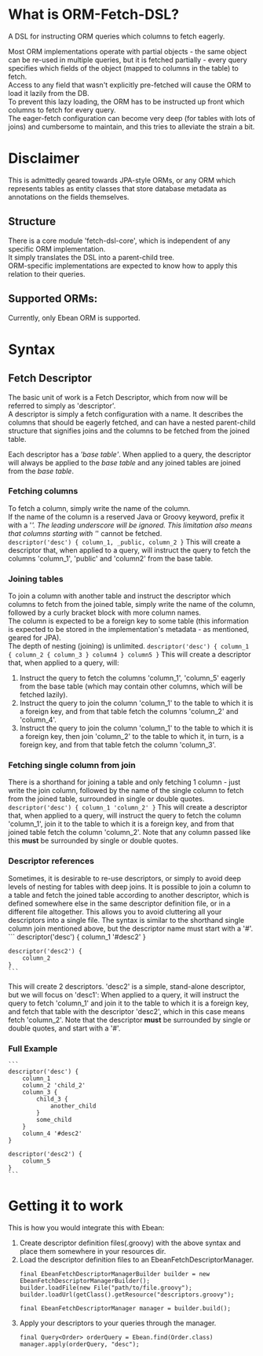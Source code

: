 What is ORM-Fetch-DSL?
===
A DSL for instructing ORM queries which columns to fetch eagerly.  
  
Most ORM implementations operate with partial objects - the same object can be re-used in multiple queries, but it
is fetched partially - every query specifies which fields of the object (mapped to columns in the table) to fetch.  
Access to any field that wasn't explicitly pre-fetched will cause the ORM to load it lazily from the DB.  
To prevent this lazy loading, the ORM has to be instructed up front which columns to fetch for every query.  
The eager-fetch configuration can become very deep (for tables with lots of joins) and cumbersome to maintain,
and this tries to alleviate the strain a bit.  
  
Disclaimer
===
This is admittedly geared towards JPA-style ORMs, or any ORM which represents tables as entity classes that store
database metadata as annotations on the fields themselves.  

Structure
---
There is a core module 'fetch-dsl-core', which is independent of any specific ORM implementation.  
It simply translates the DSL into a parent-child tree.  
ORM-specific implementations are expected to know how to apply this relation to their queries.  
  
## Supported ORMs:
Currently, only Ebean ORM is supported.
  
Syntax
===

## Fetch Descriptor
The basic unit of work is a Fetch Descriptor, which from now will be referred to simply as 'descriptor'.  
A descriptor is simply a fetch configuration with a name. It describes the columns that should be eagerly fetched,
and can have a nested parent-child structure that signifies joins and the columns to be fetched from the joined table.  
  
Each descriptor has a *'base table'*. When applied to a query, the descriptor will always be applied to the *base table*
and any joined tables are joined from the *base table*.

### Fetching columns
To fetch a column, simply write the name of the column.  
If the name of the column is a reserved Java or Groovy keyword, prefix it with a '_'. The leading underscore will be ignored.
This limitation also means that columns starting with '_' cannot be fetched.  
    ```
    descriptor('desc') {
        column_1,
        _public,
        column_2
    }
    ```
This will create a descriptor that, when applied to a query, will instruct the query to fetch the columns 'column_1',
'public' and 'column2' from the base table.

### Joining tables
To join a column with another table and instruct the descriptor which columns to fetch from the joined table, simply
write the name of the column, followed by a curly bracket block with more column names.  
The column is expected to be a foreign key to some table (this information is expected to be stored in the implementation's
metadata - as mentioned, geared for JPA).  
The depth of nesting (joining) is unlimited.
    ```
    descriptor('desc') {
        column_1 {
            column_2 {
                column_3
            }
            column4
        }
        column5
    }
    ```
This will create a descriptor that, when applied to a query, will:
  1. Instruct the query to fetch the columns 'column_1', 'column_5' eagerly from the base table (which may 
     contain other columns, which will be fetched lazily).
  2. Instruct the query to join the column 'column_1' to the table to which it is a foreign key, and from that
     table fetch the columns 'column_2' and 'column_4'.
  3. Instruct the query to join the column 'column_1' to the table to which it is a foreign key, then join 'column_2'
     to the table to which it, in turn, is a foreign key, and from that table fetch the column 'column_3'.

### Fetching single column from join
There is a shorthand for joining a table and only fetching 1 column - just write the join column, followed by the name
of the single column to fetch from the joined table, surrounded in single or double quotes.
    ```
    descriptor('desc') {
        column_1 'column_2'
    }
    ```
This will create a descriptor that, when applied to a query, will instruct the query to fetch the column 'column_1',
join it to the table to which it is a foreign key, and from that joined table fetch the column 'column_2'.
Note that any column passed like this **must** be surrounded by single or double quotes.

### Descriptor references
Sometimes, it is desirable to re-use descriptors, or simply to avoid deep levels of nesting for tables with deep joins.
It is possible to join a column to a table and fetch the joined table according to another descriptor, which is defined
somewhere else in the same descriptor definition file, or in a different file altogether.
This allows you to avoid cluttering all your descriptors into a single file.
The syntax is similar to the shorthand single column join mentioned above, but the descriptor name must start with a '#'.
    ```
    descriptor('desc') {
        column_1 '#desc2'
    }
    
    descriptor('desc2') {
        column_2
    }
    ```
This will create 2 descriptors. 'desc2' is a simple, stand-alone descriptor, but we will focus on 'desc1':
When applied to a query, it will instruct the query to fetch 'column_1' and join it to the table to which it is a 
foreign key, and fetch that table with the descriptor 'desc2', which in this case means fetch 'column_2'.
Note that the descriptor **must** be surrounded by single or double quotes, and start with a '#'.

### Full Example
    ```
    descriptor('desc') {
        column_1
        column_2 'child_2'
        column_3 {
            child_3 {
                another_child
            }
            some_child
        }
        column_4 '#desc2'
    }
 
    descriptor('desc2') {
        column_5
    }
    ``` 
                    
Getting it to work
===
This is how you would integrate this with Ebean:
 1. Create descriptor definition files(.groovy) with the above syntax and place them somewhere in your resources dir.
 2. Load the descriptor definition files to an EbeanFetchDescriptorManager.
    ```
    final EbeanFetchDescriptorManagerBuilder builder = new EbeanFetchDescriptorManagerBuilder();
    builder.loadFile(new File("path/to/file.groovy");
    builder.loadUrl(getClass().getResource("descriptors.groovy");
    
    final EbeanFetchDescriptorManager manager = builder.build();
    ```
 3. Apply your descriptors to your queries through the manager.
    ```
    final Query<Order> orderQuery = Ebean.find(Order.class)
    manager.apply(orderQuery, "desc");
    ```